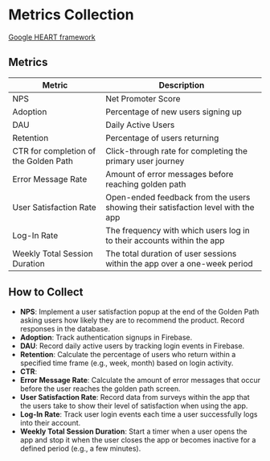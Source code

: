 # Metrics Collection

[Google HEART framework](https://docs.google.com/presentation/d/15eCHSK0DUnF00R8eA2oMMlL9oRtyf8p_ZvA5GdR2UKw/edit?usp=sharing)

## Metrics

| Metric           | Description                          |
|------------------|--------------------------------------|
| NPS              | Net Promoter Score                   |
| Adoption         | Percentage of new users signing up   |
| DAU              | Daily Active Users                   |
| Retention        | Percentage of users returning        |
| CTR for completion of the Golden Path | Click-through rate for completing the primary user journey |
| Error Message Rate | Amount of error messages before reaching golden path |
| User Satisfaction Rate | Open-ended feedback from the users showing their satisfaction level with the app|
| Log-In Rate | The frequency with which users log in to their accounts within the app|
| Weekly Total Session Duration | The total duration of user sessions within the app over a one-week period|


## How to Collect
- **NPS**: Implement a user satisfaction popup at the end of the Golden Path asking users how likely they are to recommend the product. Record responses in the database.
- **Adoption**: Track authentication signups in Firebase.
- **DAU**: Record daily active users by tracking login events in Firebase.
- **Retention**: Calculate the percentage of users who return within a specified time frame (e.g., week, month) based on login activity.
- **CTR**: 
- **Error Message Rate**: Calculate the amount of error messages that occur before the user reaches the golden path screen.
- **User Satisfaction Rate**: Record data from surveys within the app that the users take to show their level of satisfaction when using the app.
- **Log-In Rate**: Track user login events each time a user successfully logs into their account.
- **Weekly Total Session Duration**: Start a timer when a user opens the app and stop it when the user closes the app or becomes inactive for a defined period (e.g., a few minutes).

